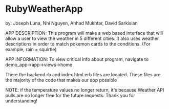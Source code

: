 # RubyWeatherApp
by: Joseph Luna, Nhi Nguyen, Ahhad Mukhtar, David Sarkisian

APP DESCRIPTION: 
This program will make a web based interface that will allow a user to 
view the weather in 5 different cities. It also uses weather descriptions 
in order to match pokemon cards to the conditions. (For example, rain = 
squirtle) 

APP INFORMATION: 
To view critical info about program, navigate to 
demo_app->app->views->home

There the backend.rb and index.html.erb files are located. These files are 
the majority of the code that makes our app possible

NOTE: if the temperature values no longer return, it's because Weather API pulls are no longer free for the future requests. Thank you for understanding!
